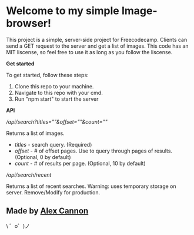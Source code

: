 Welcome to my simple Image-browser!
==========================

This project is a simple, server-side project for Freecodecamp. Clients can send a GET request to the server and get a list of images. This code has an MIT liscense, so feel free to use it as long as you follow the liscense.

**Get started**

To get started, follow these steps:
1. Clone this repo to your machine.
2. Navigate to this repo with your cmd.
3. Run "npm start" to start the server

**API**

*/api/search?titles=""&offset=""&count=""*

Returns a list of images.
* *titles* - search query. (Required)
* *offset* - # of offset pages. Use to query through pages of results. (Optional, 0 by default)
* *count* - # of results per page. (Optional, 10 by default)

*/api/search/recent*

Returns a list of recent searches.
Warning: uses temporary storage on server. Remove/Modify for production.


Made by [Alex Cannon](https://www.linkedin.com/in/alexander-cannon-2a5b0513b/)
-------------------

\ ゜o゜)ノ
